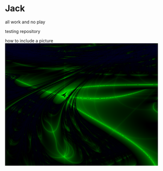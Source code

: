 # Jack
all work and no play

testing repository

how to include a picture 
![pictur of my profile](lyapunov3840x2160n100zre2-294143894223694zim3-4124391882630345zom0-45724737082761846seqabbabbbsmall.png)

